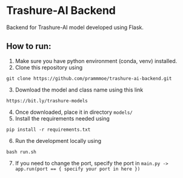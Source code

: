 # Trashure-AI Backend

Backend for Trashure-AI model developed using Flask.

## How to run:

1. Make sure you have python environment (conda, venv) installed.
2. Clone this repository using
```
git clone https://github.com/prammmoe/trashure-ai-backend.git
```
3. Download the model and class name using this link 
```
https://bit.ly/trashure-models
``` 
4. Once downloaded, place it in directory `models/`
5. Install the requirements needed using 
```
pip install -r requirements.txt
```
6. Run the development locally using
```
bash run.sh
```
7. If you need to change the port, specify the port in `main.py -> app.run(port == { specify your port in here }) `
